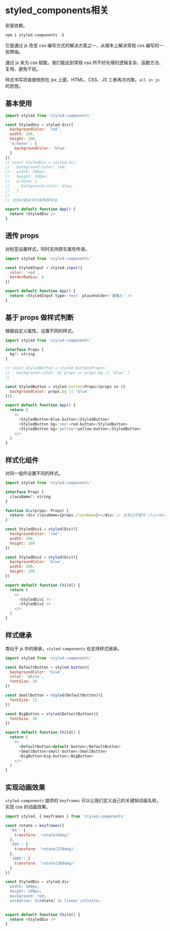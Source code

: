 # styled_components相关

安装依赖。

```js
npm i styled-components -S
```

它是通过 js 改变 css 编写方式的解决方案之一，从根本上解决常规 css 编写的一些弊端。

通过 js 来为 css 赋能，我们能达到常规 css 所不好处理的逻辑复杂、函数方法、复用、避免干扰。

样式书写将直接依附在 jsx 上面，HTML、CSS、JS 三者再次内聚。`all in js` 的思想。

## 基本使用

```js
import styled from 'styled-components'

const StyledDiv = styled.div({
  backgroundColor: 'red',
  width: 100,
  height: 100,
  '&:hover': {
    backgroundColor: 'blue'
  }
})
// const StyledDiv = styled.div`
//   background-color: red;
//   width: 100px;
//   height: 100px;
//   &:hover {
//     background-color: blue;
//   }
// `
// 支持对象和字符串两种写法

export default function App() {
  return <StyledDiv />
}
```

## 透传 props

对标签设置样式，同时支持原生属性传递。

```js
import styled from 'styled-components'

const StyledInput = styled.input({
  color: 'red',
  borderRadius: 8
})

export default function App() {
  return <StyledInput type='text' placeholder='请输入' />
}
```

## 基于 props 做样式判断

根据自定义属性，设置不同的样式。

```js
import styled from 'styled-components'

interface Props {
  bg?: string
}

// const StyledButton = styled.button<Props>`
//   background-color: ${ props => props.bg || 'blue' }
// `

const StyledButton = styled.button<Props>(props => ({
  backgroundColor: props.bg || 'blue'
}))

export default function App() {
  return (
    <>
      <StyledButton>blue-button</StyledButton>
      <StyledButton bg='red'>red-button</StyledButton>
      <StyledButton bg='yellow'>yellow-button</StyledButton>
    </>
  )
}
```

## 样式化组件

对同一组件设置不同的样式。

```js
import styled from 'styled-components'

interface Props {
  className?: string
}

function Div(props: Props) {
  return <div className={props.className}></div> // 这里必须要写 className 才能生效
}

const StyledDiv1 = styled(Div)({
  backgroundColor: 'red',
  width: 100,
  height: 100
})

const StyledDiv2 = styled(Div)({
  backgroundColor: 'blue',
  width: 200,
  height: 200
})

export default function Child() {
  return (
    <>
      <StyledDiv1 />
      <StyledDiv2 />
    </>
  )
}
```

## 样式继承

类似于 js 中的继承，`styled-components` 也支持样式继承。

```js
import styled from 'styled-components'

const DefaultButton = styled.button({
  backgroundColor: 'blue',
  color: 'white',
  fontSize: 20
})

const SmallButton = styled(DefaultButton)({
  fontSize: 12
})

const BigButton = styled(DefaultButton)({
  fontSize: 30
})

export default function Child() {
  return (
    <>
      <DefaultButton>default-button</DefaultButton>
      <SmallButton>small-button</SmallButton>
      <BigButton>big-button</BigButton>
    </>
  )
}
```

## 实现动画效果

`styled-components` 提供的 `keyframes` 可以让我们定义自己的关键帧动画名称，实现 css 的动画效果。

```js
import styled, { keyframes } from 'styled-components'

const rotate = keyframes({
  '0%': {
    transform: 'rotate(0deg)'
  },
  '50%': {
    transform: 'rotate(270deg)'
  },
  '100%': {
    transform: 'rotate(360deg)'
  }
})

const StyledDiv = styled.div`
  width: 100px;
  height: 100px;
  background: red;
  animation: ${rotate} 1s linear infinite;
`

export default function Child() {
  return <StyledDiv />
}
```
